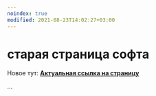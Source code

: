 ```yaml
---
noindex: true
modified: 2021-08-23T14:02:27+03:00
---
```


# старая страница софта

Новое тут: [**Актуальная ссылка на страницу**](./soft-windows.md)

...
